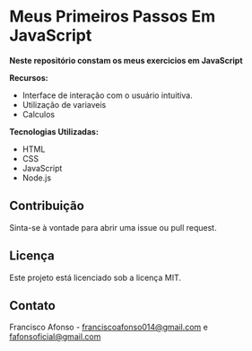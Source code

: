 # Meus Primeiros Passos Em JavaScript

**Neste repositório constam os meus exercicios em JavaScript**

**Recursos:**

*   Interface de interação com o usuário intuitiva.
*   Utilização de variaveis
*   Calculos  

**Tecnologias Utilizadas:**

*   HTML
*   CSS
*   JavaScript
*   Node.js

## Contribuição

Sinta-se à vontade para abrir uma issue ou pull request.

## Licença

Este projeto está licenciado sob a licença MIT.

## Contato

Francisco Afonso - franciscoafonso014@gmail.com e fafonsoficial@gmail.com
